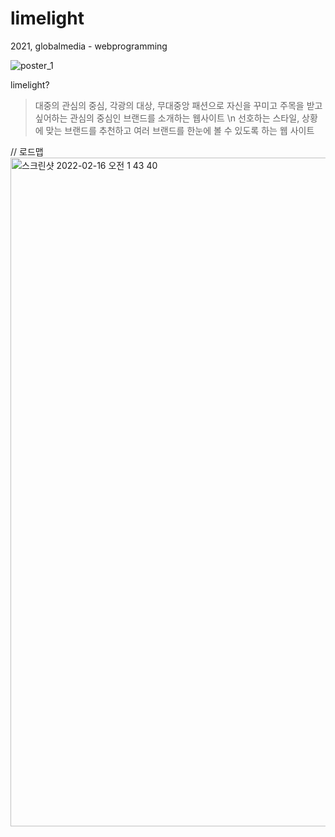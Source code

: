 # limelight
2021, globalmedia - webprogramming 

![poster_1](https://user-images.githubusercontent.com/72871348/154108175-c7e8b04f-03d1-4183-8b2c-87c4806da371.png)

limelight?
> 대중의 관심의 중심, 각광의 대상, 무대중앙
> 패션으로 자신을 꾸미고 주목을 받고 싶어하는 관심의 중심인 브랜드를 소개하는 웹사이트 \n
> 선호하는 스타일, 상황에 맞는 브랜드를 추천하고 여러 브랜드를 한눈에 볼 수 있도록 하는 웹 사이트



// 로드맵 
<img width="1070" alt="스크린샷 2022-02-16 오전 1 43 40" src="https://user-images.githubusercontent.com/72871348/154108029-87bc1c3f-7adc-4183-9310-f29274af3e62.png">
